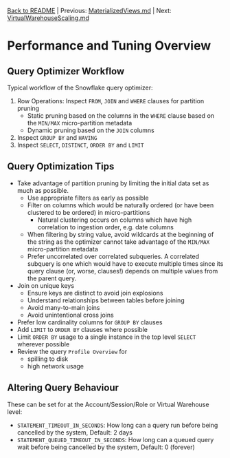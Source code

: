 [Back to README](../README.md) | Previous: [MaterializedViews.md](MaterializedViews.md) | Next: [VirtualWarehouseScaling.md](VirtualWarehouseScaling.md)

# Performance and Tuning Overview #

## Query Optimizer Workflow ##
Typical workflow of the Snowflake query optimizer:
1. Row Operations: Inspect `FROM`, `JOIN` and `WHERE` clauses for partition pruning
   * Static pruning based on the columns in the `WHERE` clause based on the `MIN/MAX` micro-partition metadata
   * Dynamic pruning based on the `JOIN` columns
2. Inspect `GROUP BY` and `HAVING`
3. Inspect `SELECT`, `DISTINCT`, `ORDER BY` and `LIMIT`

## Query Optimization Tips ##
* Take advantage of partition pruning by limiting the initial data set as much as possible.
  * Use appropriate filters as early as possible
  * Filter on columns which would be naturally ordered (or have been clustered to be ordered) in micro-partitions
    * Natural clustering occurs on columns which have high correlation to ingestion order, e.g. date columns
  * When filtering by string value, avoid wildcards at the beginning of the string as the optimizer cannot take advantage of the `MIN/MAX` micro-partition metadata
  * Prefer uncorrelated over correlated subqueries. A correlated subquery is one which would have to execute multiple times since its query clause (or, worse, clauses!) depends on multiple values from the parent query.  
* Join on unique keys
  * Ensure keys are distinct to avoid join explosions
  * Understand relationships between tables before joining
  * Avoid many-to-main joins
  * Avoid unintentional cross joins
* Prefer low cardinality columns for `GROUP BY` clauses
* Add `LIMIT` to `ORDER BY` clauses where possible
* Limit `ORDER BY` usage to a single instance in the top level `SELECT` wherever possible
* Review the query `Profile Overview` for
  * spilling to disk
  * high network usage

## Altering Query Behaviour ##
These can be set for at the Account/Session/Role or Virtual Warehouse level:
* `STATEMENT_TIMEOUT_IN_SECONDS`: How long can a query run before being cancelled by the system, Default: 2 days
* `STATEMENT_QUEUED_TIMEOUT_IN_SECONDS`:  How long can a queued query wait before being cancelled by the system, Default: 0 (forever)
